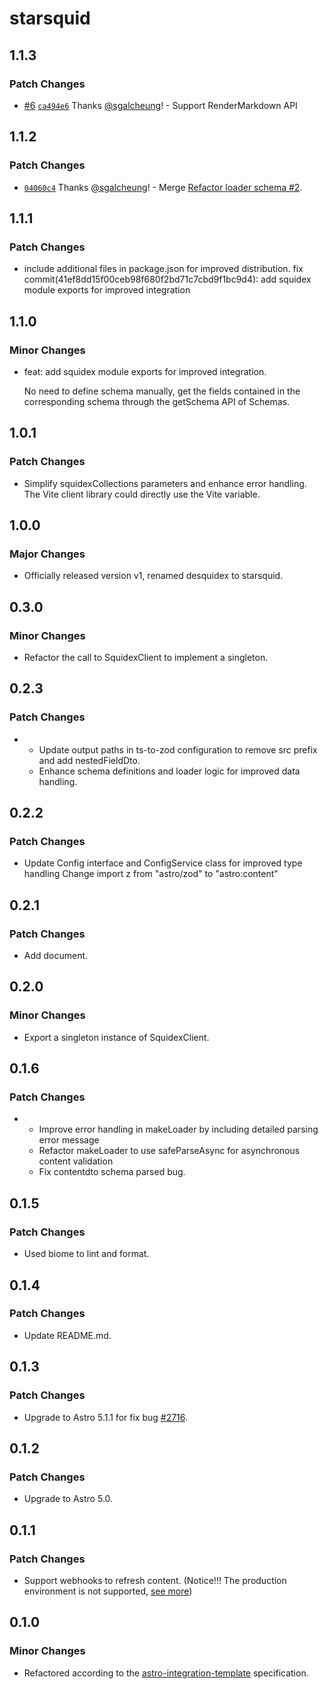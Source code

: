 # starsquid

## 1.1.3

### Patch Changes

- [#6](https://github.com/sgalcheung/starsquid/pull/6) [`ca494e6`](https://github.com/sgalcheung/starsquid/commit/ca494e67a13aac4412bb72c48125dd61f5c6844b) Thanks [@sgalcheung](https://github.com/sgalcheung)! - Support RenderMarkdown API

## 1.1.2

### Patch Changes

- [`04060c4`](https://github.com/sgalcheung/starsquid/commit/04060c47c055f5565a0ca904eae14862154ae9bd) Thanks [@sgalcheung](https://github.com/sgalcheung)! - Merge [Refactor loader schema #2](https://github.com/sgalcheung/starsquid/pull/2).

## 1.1.1

### Patch Changes

- include additional files in package.json for improved distribution.
  fix commit(41ef8dd15f00ceb98f680f2bd71c7cbd9f1bc9d4): add squidex module exports for improved integration

## 1.1.0

### Minor Changes

- feat: add squidex module exports for improved integration.

  No need to define schema manually, get the fields contained in the corresponding schema through the getSchema API of Schemas.

## 1.0.1

### Patch Changes

- Simplify squidexCollections parameters and enhance error handling.
  The Vite client library could directly use the Vite variable.

## 1.0.0

### Major Changes

- Officially released version v1, renamed desquidex to starsquid.

## 0.3.0

### Minor Changes

- Refactor the call to SquidexClient to implement a singleton.

## 0.2.3

### Patch Changes

- - Update output paths in ts-to-zod configuration to remove src prefix and add nestedFieldDto.
  - Enhance schema definitions and loader logic for improved data handling.

## 0.2.2

### Patch Changes

- Update Config interface and ConfigService class for improved type handling
  Change import z from "astro/zod" to "astro:content"

## 0.2.1

### Patch Changes

- Add document.

## 0.2.0

### Minor Changes

- Export a singleton instance of SquidexClient.

## 0.1.6

### Patch Changes

- - Improve error handling in makeLoader by including detailed parsing error message
  - Refactor makeLoader to use safeParseAsync for asynchronous content validation
  - Fix contentdto schema parsed bug.

## 0.1.5

### Patch Changes

- Used biome to lint and format.

## 0.1.4

### Patch Changes

- Update README.md.

## 0.1.3

### Patch Changes

- Upgrade to Astro 5.1.1 for fix bug [#2716](https://github.com/withastro/starlight/issues/2716).

## 0.1.2

### Patch Changes

- Upgrade to Astro 5.0.

## 0.1.1

### Patch Changes

- Support webhooks to refresh content. (Notice!!! The production environment is not supported, [see more](https://answers.netlify.com/t/netlify-dont-work-for-my-astro-middleware-endpoint/129673/11))

## 0.1.0

### Minor Changes

- Refactored according to the [astro-integration-template](https://github.com/florian-lefebvre/astro-integration-template) specification.
